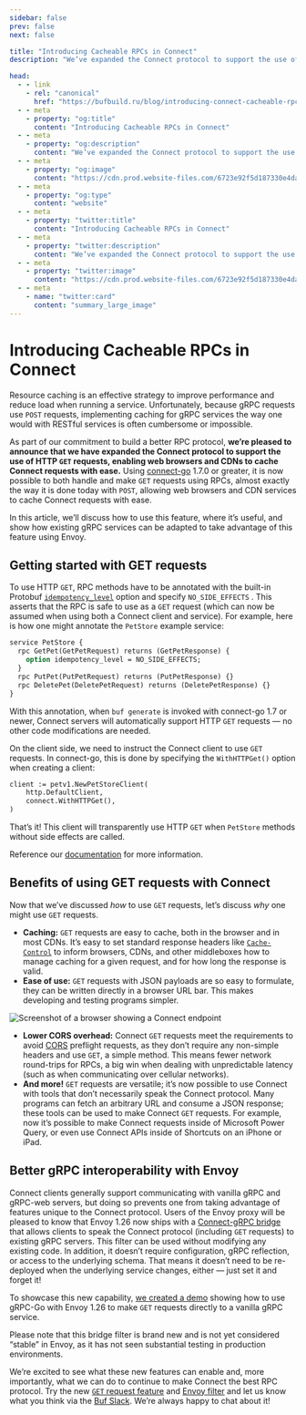 ```yaml
---
sidebar: false
prev: false
next: false

title: "Introducing Cacheable RPCs in Connect"
description: "We’ve expanded the Connect protocol to support the use of HTTP GET requests, enabling web browsers and CDNs to cache Connect requests with ease."

head:
  - - link
    - rel: "canonical"
      href: "https://bufbuild.ru/blog/introducing-connect-cacheable-rpcs"
  - - meta
    - property: "og:title"
      content: "Introducing Cacheable RPCs in Connect"
  - - meta
    - property: "og:description"
      content: "We’ve expanded the Connect protocol to support the use of HTTP GET requests, enabling web browsers and CDNs to cache Connect requests with ease."
  - - meta
    - property: "og:image"
      content: "https://cdn.prod.website-files.com/6723e92f5d187330e4da8144/6750cc63468564195baa47e0_Cacheable%20RPCs.png"
  - - meta
    - property: "og:type"
      content: "website"
  - - meta
    - property: "twitter:title"
      content: "Introducing Cacheable RPCs in Connect"
  - - meta
    - property: "twitter:description"
      content: "We’ve expanded the Connect protocol to support the use of HTTP GET requests, enabling web browsers and CDNs to cache Connect requests with ease."
  - - meta
    - property: "twitter:image"
      content: "https://cdn.prod.website-files.com/6723e92f5d187330e4da8144/6750cc63468564195baa47e0_Cacheable%20RPCs.png"
  - - meta
    - name: "twitter:card"
      content: "summary_large_image"
---
```


# Introducing Cacheable RPCs in Connect

Resource caching is an effective strategy to improve performance and reduce load when running a service. Unfortunately, because gRPC requests use `POST` requests, implementing caching for gRPC services the way one would with RESTful services is often cumbersome or impossible.

As part of our commitment to build a better RPC protocol, **we’re pleased to announce that we have expanded the Connect protocol to support the use of HTTP `GET` requests, enabling web browsers and CDNs to cache Connect requests with ease.** Using [connect-go](https://github.com/connectrpc/connect-go) 1.7.0 or greater, it is now possible to both handle and make `GET` requests using RPCs, almost exactly the way it is done today with `POST`, allowing web browsers and CDN services to cache Connect requests with ease.

In this article, we’ll discuss how to use this feature, where it’s useful, and show how existing gRPC services can be adapted to take advantage of this feature using Envoy.

## Getting started with GET requests

To use HTTP `GET`, RPC methods have to be annotated with the built-in Protobuf [`idempotency_level`](https://github.com/protocolbuffers/protobuf/blob/e5679c01e8f47e8a5e7172444676bda1c2ada875/src/google/protobuf/descriptor.proto#L803) option and specify `NO_SIDE_EFFECTS` . This asserts that the RPC is safe to use as a `GET` request (which can now be assumed when using both a Connect client and service). For example, here is how one might annotate the `PetStore` example service:

```protobuf
service PetStore {
  rpc GetPet(GetPetRequest) returns (GetPetResponse) {
    option idempotency_level = NO_SIDE_EFFECTS;
  }
  rpc PutPet(PutPetRequest) returns (PutPetResponse) {}
  rpc DeletePet(DeletePetRequest) returns (DeletePetResponse) {}
}
```

With this annotation, when `buf generate` is invoked with connect-go 1.7 or newer, Connect servers will automatically support HTTP `GET` requests — no other code modifications are needed.

On the client side, we need to instruct the Connect client to use `GET` requests. In connect-go, this is done by specifying the `WithHTTPGet()` option when creating a client:

```protobuf
client := petv1.NewPetStoreClient(
    http.DefaultClient,
    connect.WithHTTPGet(),
)
```

That’s it! This client will transparently use HTTP `GET` when `PetStore` methods without side effects are called.

Reference our [documentation](https://connectrpc.com/docs/go/get-requests-and-caching) for more information.

## Benefits of using GET requests with Connect

Now that we’ve discussed _how_ to use `GET` requests, let’s discuss _why_ one might use `GET` requests.

- **Caching:** `GET` requests are easy to cache, both in the browser and in most CDNs. It’s easy to set standard response headers like [`Cache-Control`](https://developer.mozilla.org/en-US/docs/Web/HTTP/Headers/Cache-Control) to inform browsers, CDNs, and other middleboxes how to manage caching for a given request, and for how long the response is valid.
- **Ease of use:** `GET` requests with JSON payloads are so easy to formulate, they can be written directly in a browser URL bar. This makes developing and testing programs simpler.

![Screenshot of a browser showing a Connect endpoint](https://cdn.prod.website-files.com/6723e92f5d187330e4da8144/6747a3e74202f4330658eecf_browse-to-endpoint-Y7767U24.png)

- **Lower CORS overhead:** Connect `GET` requests meet the requirements to avoid [CORS](https://www.w3.org/TR/2020/SPSD-cors-20200602/) preflight requests, as they don’t require any non-simple headers and use `GET`, a simple method. This means fewer network round-trips for RPCs, a big win when dealing with unpredictable latency (such as when communicating over cellular networks).
- **And more!** `GET` requests are versatile; it’s now possible to use Connect with tools that don’t necessarily speak the Connect protocol. Many programs can fetch an arbitrary URL and consume a JSON response; these tools can be used to make Connect `GET` requests. For example, now it’s possible to make Connect requests inside of Microsoft Power Query, or even use Connect APIs inside of Shortcuts on an iPhone or iPad.

## Better gRPC interoperability with Envoy

Connect clients generally support communicating with vanilla gRPC and gRPC-web servers, but doing so prevents one from taking advantage of features unique to the Connect protocol. Users of the Envoy proxy will be pleased to know that Envoy 1.26 now ships with a [Connect-gRPC bridge](https://www.envoyproxy.io/docs/envoy/v1.26.0/configuration/http/http_filters/connect_grpc_bridge_filter#config-http-filters-connect-grpc-bridge) that allows clients to speak the Connect protocol (including `GET` requests) to existing gRPC servers. This filter can be used without modifying any existing code. In addition, it doesn’t require configuration, gRPC reflection, or access to the underlying schema. That means it doesn’t need to be re-deployed when the underlying service changes, either — just set it and forget it!

To showcase this new capability, [we created a demo](https://github.com/connectrpc/envoy-demo) showing how to use gRPC-Go with Envoy 1.26 to make `GET` requests directly to a vanilla gRPC service.

Please note that this bridge filter is brand new and is not yet considered “stable” in Envoy, as it has not seen substantial testing in production environments.

We’re excited to see what these new features can enable and, more importantly, what we can do to continue to make Connect the best RPC protocol. Try the new [`GET` request feature](https://connectrpc.com/docs/go/get-requests-and-caching) and [Envoy filter](https://www.envoyproxy.io/docs/envoy/v1.26.0/configuration/http/http_filters/connect_grpc_bridge_filter#config-http-filters-connect-grpc-bridge) and let us know what you think via the [Buf Slack](https://buf.build/b/slack/). We’re always happy to chat about it!

‍
